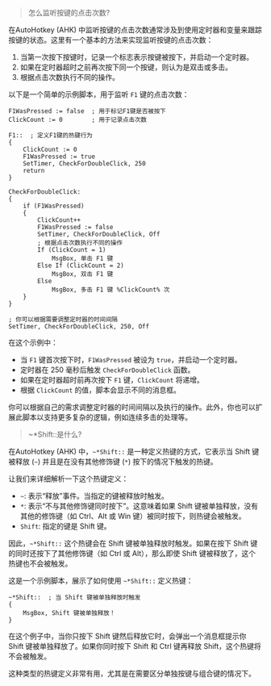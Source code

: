 > 怎么监听按键的点击次数?

在AutoHotkey (AHK) 中监听按键的点击次数通常涉及到使用定时器和变量来跟踪按键的状态。这里有一个基本的方法来实现监听按键的点击次数：

1. 当第一次按下按键时，记录一个标志表示按键被按下，并启动一个定时器。
2. 如果在定时器超时之前再次按下同一个按键，则认为是双击或多击。
3. 根据点击次数执行不同的操作。

以下是一个简单的示例脚本，用于监听 `F1` 键的点击次数：

```jade
F1WasPressed := false  ; 用于标记F1键是否被按下
ClickCount := 0        ; 用于记录点击次数

F1::  ; 定义F1键的热键行为
{
    ClickCount := 0
    F1WasPressed := true
    SetTimer, CheckForDoubleClick, 250
    return
}

CheckForDoubleClick:
{
    if (F1WasPressed)
    {
        ClickCount++
        F1WasPressed := false
        SetTimer, CheckForDoubleClick, Off
        ; 根据点击次数执行不同的操作
        If (ClickCount = 1)
            MsgBox, 单击 F1 键
        Else If (ClickCount = 2)
            MsgBox, 双击 F1 键
        Else
            MsgBox, 多击 F1 键 %ClickCount% 次
    }
}

; 你可以根据需要调整定时器的时间间隔
SetTimer, CheckForDoubleClick, 250, Off
```

在这个示例中：

- 当 `F1` 键首次按下时，`F1WasPressed` 被设为 `true`，并启动一个定时器。
- 定时器在 250 毫秒后触发 `CheckForDoubleClick` 函数。
- 如果在定时器超时前再次按下 `F1` 键，`ClickCount` 将递增。
- 根据 `ClickCount` 的值，脚本会显示不同的消息框。

你可以根据自己的需求调整定时器的时间间隔以及执行的操作。此外，你也可以扩展此脚本以支持更多复杂的逻辑，例如连续多击的处理等。



> ~*Shift::是什么?

在AutoHotkey (AHK) 中，`~*Shift::` 是一种定义热键的方式，它表示当 Shift 键被释放 (`~`) 并且是在没有其他修饰键 (`*`) 按下的情况下触发的热键。

让我们来详细解析一下这个热键定义：

- `~`: 表示“释放”事件。当指定的键被释放时触发。
- `*`: 表示“不与其他修饰键同时按下”。这意味着如果 Shift 键被单独释放，没有其他的修饰键（如 Ctrl、Alt 或 Win 键）被同时按下，则热键会被触发。
- `Shift`: 指定的键是 Shift 键。

因此，`~*Shift::` 这个热键会在 Shift 键被单独释放时触发。如果在按下 Shift 键的同时还按下了其他修饰键（如 Ctrl 或 Alt），那么即使 Shift 键被释放了，这个热键也不会被触发。

这是一个示例脚本，展示了如何使用 `~*Shift::` 定义热键：

```jade
~*Shift::  ; 当 Shift 键被单独释放时触发
{
    MsgBox, Shift 键被单独释放！
}
```

在这个例子中，当你只按下 Shift 键然后释放它时，会弹出一个消息框提示你 Shift 键被单独释放了。如果你同时按下 Shift 和 Ctrl 键再释放 Shift，这个热键将不会被触发。

这种类型的热键定义非常有用，尤其是在需要区分单独按键与组合键的情况下。
